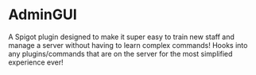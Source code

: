 # AdminGUI
A Spigot plugin designed to make it super easy to train new staff and manage a server without having to learn complex commands! Hooks into any plugins/commands that are on the server for the most simplified experience ever!
